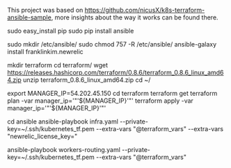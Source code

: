 This project was based on https://github.com/nicusX/k8s-terraform-ansible-sample, more insights about the way it works can be found there.



 sudo easy_install pip
 sudo pip install ansible

sudo mkdir /etc/ansible/
sudo chmod 757 -R /etc/ansible/
ansible-galaxy install franklinkim.newrelic

mkdir terraform
cd terraform/
wget https://releases.hashicorp.com/terraform/0.8.6/terraform_0.8.6_linux_amd64.zip
unzip terraform_0.8.6_linux_amd64.zip
cd ~/



export MANAGER_IP=54.202.45.150
cd terraform
terraform get
terraform plan -var manager_ip='"'${MANAGER_IP}'"'
terraform apply -var manager_ip='"'${MANAGER_IP}'"'


cd ansible
ansible-playbook infra.yaml --private-key=~/.ssh/kubernetes_tf.pem --extra-vars "@terraform_vars"  --extra-vars "newrelic_license_key="



ansible-playbook workers-routing.yaml --private-key=~/.ssh/kubernetes_tf.pem --extra-vars "@terraform_vars"
